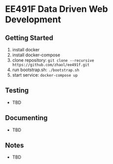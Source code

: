 # EE491F Data Driven Web Development

Getting Started
---------------
1. install docker
2. install docker-compose
3. clone repository: `git clone --recursive https://github.com/zhaol/ee491f.git`
4. run bootstrap.sh: `./bootstrap.sh`
5. start service: `docker-compose up`

Testing
-------
* TBD

Documenting
-----------
* TBD

Notes
-----
* TBD
